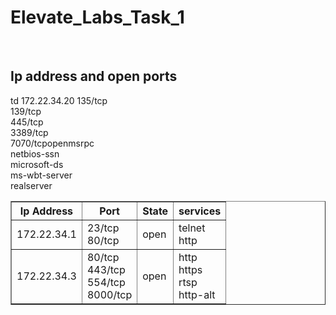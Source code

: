# Elevate_Labs_Task_1

<br>
<!DOCTYPE html>
<html>
<head>
  <title>Ip address and their open ports</title>
</head>
<body>
  <h2>Ip address and open ports</h2>
  <table border="1">
    <tr>
      <th>Ip Address</th>
      <th>Port</th>
      <th>State</th>
      <th>services</th>
    </tr>
    <tr>
      <td>172.22.34.1</td>
      <td>23/tcp <br>80/tcp</td>
      <td>open</td>
       <td>telnet<br> http</td>
    <tr>
      <td>172.22.34.3</td>
      <td>80/tcp<br>443/tcp<br>554/tcp <br>8000/tcp<br></td>
      <td>open</td>
      <td>http<br>https<br>rtsp<br>http-alt</td>td
    </tr>
      <tr>
    </tr>172.22.34.20</tr>
    <tr>
    135/tcp <br>139/tcp<br>445/tcp<br>3389/tcp<br>7070/tcp</tr>
    <tr>open</tr>
    <tr>msrpc<br>netbios-ssn<br>microsoft-ds<br>ms-wbt-server<br> realserver
    </tr>
  </table>
</body>
</html>

